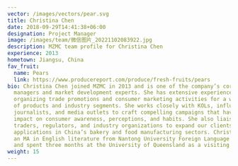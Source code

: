 ```yaml
---
vector: /images/vectors/pear.svg
title: Christina Chen
date: 2018-09-29T14:41:38+06:00
designation: Project Manager
image: /images/team/微信图片_20221102083922.jpg
description: MZMC team profile for Christina Chen
experience: 2013
hometown: Jiangsu, China
fav_fruit:
  name: Pears
  link: https://www.producereport.com/produce/fresh-fruits/pears
bio: Christina Chen joined MZMC in 2013 and is one of the company’s core account
  managers and market development experts. She has extensive experience
  organizing trade promotions and consumer marketing activities for a wide range
  of products and industry segments. She works closely with KOLs, influencers,
  journalists, and media outlets to craft compelling campaigns that have broad
  impact on consumer awareness, perceptions, and habits. She also liaises with
  traders, regulators, and industry organizations to expand our clients’ product
  applications in China’s bakery and food manufacturing sectors. Christina holds
  an MA in English literature from Nantong University Foreign Language School
  and spent three months at the University of Queensland as a visiting scholar.
weight: 15
---
```

